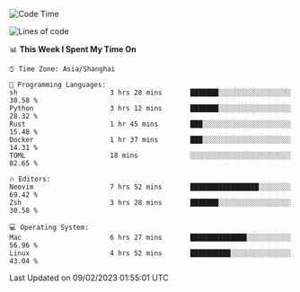 <!--START_SECTION:waka-->
![Code Time](http://img.shields.io/badge/Code%20Time-1%2C134%20hrs%205%20mins-blue)

![Lines of code](https://img.shields.io/badge/From%20Hello%20World%20I%27ve%20Written-24%20Thousand%20lines%20of%20code-blue)

📊 **This Week I Spent My Time On** 

```text
⌚︎ Time Zone: Asia/Shanghai

💬 Programming Languages: 
sh                       3 hrs 28 mins       ███████░░░░░░░░░░░░░░░░░░   30.58 % 
Python                   3 hrs 12 mins       ███████░░░░░░░░░░░░░░░░░░   28.32 % 
Rust                     1 hr 45 mins        ███░░░░░░░░░░░░░░░░░░░░░░   15.48 % 
Docker                   1 hr 37 mins        ███░░░░░░░░░░░░░░░░░░░░░░   14.31 % 
TOML                     18 mins             ░░░░░░░░░░░░░░░░░░░░░░░░░   02.65 % 

🔥 Editors: 
Neovim                   7 hrs 52 mins       █████████████████░░░░░░░░   69.42 % 
Zsh                      3 hrs 28 mins       ███████░░░░░░░░░░░░░░░░░░   30.58 % 

💻 Operating System: 
Mac                      6 hrs 27 mins       ██████████████░░░░░░░░░░░   56.96 % 
Linux                    4 hrs 52 mins       ██████████░░░░░░░░░░░░░░░   43.04 % 

```


 Last Updated on 09/02/2023 01:55:01 UTC
<!--END_SECTION:waka-->
